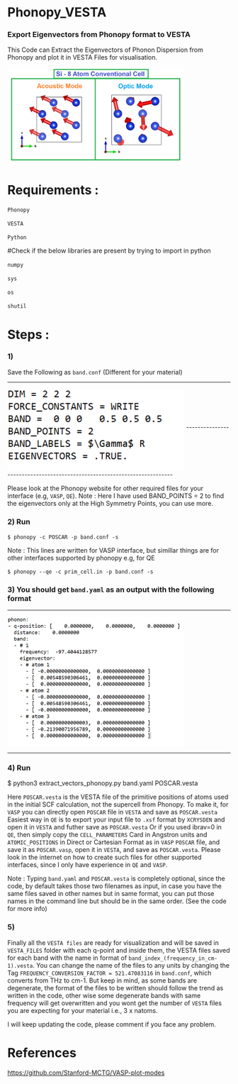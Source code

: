 # Phonopy_VESTA
### Export Eigenvectors from Phonopy format to VESTA

This Code can Extract the Eigenvectors of Phonon Dispersion from Phonopy and plot it in VESTA Files for visualisation.

<img src="pics/modes.png" width=400 align="middle">

# Requirements :
`Phonopy`

`VESTA`

`Python`

#Check if the below libraries are present by trying to import in python

`numpy`

`sys`

`os`

`shutil`

# Steps :

### 1)  
Save the Following as `band.conf` (Different for your material)

-----------------------------------------------------------------------
<img src="pics/band_conf.png" width=400 align="middle">
-------------------------------------------------------------------------

Please look at the Phonopy website for other required files for your interface (e.g, `VASP`, `QE`).
Note : Here I have used BAND_POINTS = 2 to find the eigenvectors only at the High Symmetry Points, you can use more.

### 2) Run
	$ phonopy -c POSCAR -p band.conf -s

Note : This lines are written for VASP interface, but simillar things are for other interfaces supported by phonopy e.g, for QE

	$ phonopy --qe -c prim_cell.in -p band.conf -s

### 3)  You should get `band.yaml` as an output with the following format

---------------------------------------------------------------------
<img src="pics/band_yaml.png" width=400 align="middle">
      
------------------------------------------------------------------------

### 4)  Run
$ python3 extract_vectors_phonopy.py band.yaml POSCAR.vesta

Here `POSCAR.vesta` is the VESTA file of the primitive positions of atoms used in the initial SCF calculation, not the supercell from Phonopy.
To make it,
for `VASP` you can directly open `POSCAR` file in `VESTA` and save as `POSCAR.vesta`
Easiest way in `QE` is to export your input file to `.xsf` format by `XCRYSDEN` and open it in `VESTA` and futher save as `POSCAR.vesta`
Or if you used ibrav=0 in `QE`, then simply copy the `CELL_PARAMETERS` Card in Angstron units and `ATOMIC_POSITIONS` in Direct or Cartesian Format 
as in `VASP` `POSCAR` file, and save it as `POSCAR.vasp`, open it in `VESTA`, and save as `POSCAR.vesta`.
Please look in the internet on how to create such files for other supported interfaces, since I only have experience in `QE` and `VASP`.

Note : Typing `band.yaml` and `POSCAR.vesta` is completely optional, since the code, by default takes those two filenames as input, in case you have
the same files saved  in other names but in same format, you can put those names in the command line but should be in the same order. 
(See the code for more info)

### 5) 
Finally all the `VESTA files` are ready for visualization and will be saved in `VESTA_FILES` folder with each q-point and inside them, the VESTA files 
saved for each band with the name in format of `band_index_(frequency_in_cm-1).vesta`. You can change the name of the files to any units by changing the Tag
`FREQUENCY_CONVERSION_FACTOR = 521.47083116` in `band.conf`, which converts from THz to cm-1. But keep in mind, as some bands are degenerate, 
the format of the files to be written should follow the trend as written in the code, other wise some degenerate bands with same frequency
will get overwritten and you wont get the number of `VESTA` files you are expecting for your material i.e., 3 x natoms.

I will keep updating the code, please comment if you face any problem.


# References
https://github.com/Stanford-MCTG/VASP-plot-modes
